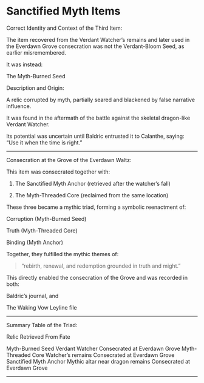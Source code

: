 # Sanctified Myth Items

Correct Identity and Context of the Third Item:

The item recovered from the Verdant Watcher’s remains and later used in the Everdawn Grove consecration was not the Verdant-Bloom Seed, as earlier misremembered.

It was instead:

The Myth-Burned Seed

Description and Origin:

A relic corrupted by myth, partially seared and blackened by false narrative influence.

It was found in the aftermath of the battle against the skeletal dragon-like Verdant Watcher.

Its potential was uncertain until Baldric entrusted it to Calanthe, saying: “Use it when the time is right.”



---

Consecration at the Grove of the Everdawn Waltz:

This item was consecrated together with:

1. The Sanctified Myth Anchor (retrieved after the watcher’s fall)


2. The Myth-Threaded Core (reclaimed from the same location)



These three became a mythic triad, forming a symbolic reenactment of:

Corruption (Myth-Burned Seed)

Truth (Myth-Threaded Core)

Binding (Myth Anchor)


Together, they fulfilled the mythic themes of:

> “rebirth, renewal, and redemption grounded in truth and might.”



This directly enabled the consecration of the Grove and was recorded in both:

Baldric’s journal, and

The Waking Vow Leyline file



---

Summary Table of the Triad:

Relic	Retrieved From	Fate

Myth-Burned Seed	Verdant Watcher	Consecrated at Everdawn Grove
Myth-Threaded Core	Watcher’s remains	Consecrated at Everdawn Grove
Sanctified Myth Anchor	Mythic altar near dragon remains	Consecrated at Everdawn Grove



---
